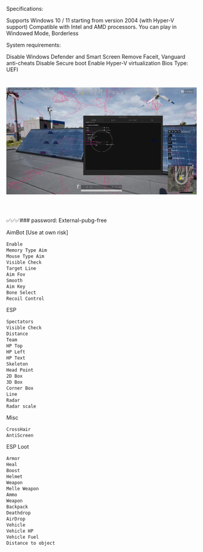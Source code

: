 Specifications:

Supports Windows 10 / 11 starting from version 2004 (with Hyper-V support)
Compatible with Intel and AMD processors.
You can play in Windowed Mode, Borderless

System requirements:

Disable Windows Defender and Smart Screen
Remove Faceit, Vanguard anti-cheats
Disable Secure boot
Enable Hyper-V virtualization
Bios Type: UEFI


<h1 align="center">
	<img src="2.png" alt="">
	<br>
	<br>
</h1>
✅✅✅### password: External-pubg-free

AimBot [Use at own risk]

    Enable
    Memory Type Aim
    Mouse Type Aim
    Visible Check
    Target Line
    Aim Fov
    Smooth
    Aim Key
    Bone Select
    Recoil Control

ESP

    Spectators
    Visible Check
    Distance
    Team
    HP Top
    HP Left
    HP Text
    Skeleton
    Head Point
    2D Box
    3D Box
    Corner Box
    Line
    Radar
    Radar scale

Misc

    CrossHair
    AntiScreen

ESP Loot

    Armor
    Heal
    Boost
    Helmet
    Weapon
    Melle Weapon
    Ammo
    Weapon
    Backpack
    Deathdrop
    AirDrop
    Vehicle
    Vehicle HP
    Vehicle Fuel
    Distance to object




